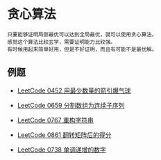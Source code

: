 # 贪心算法

```
只要能够证明局部最优可以达到全局最优，就可以使用贪心算法。
感觉这个算法比较玄学，需要证明能力比较强。
有时候用起来简单好用，但是不好证明，而且有可能不是最优解。
```

## 例题

- [LeetCode 0452 用最少数量的箭引爆气球](https://leetcode-cn.com/problems/minimum-number-of-arrows-to-burst-balloons/)

- [LeetCode 0659 分割数组为连续子序列](https://leetcode-cn.com/problems/split-array-into-consecutive-subsequences/)

- [LeetCode 0767 重构字符串](https://leetcode-cn.com/problems/reorganize-string/)

- [LeetCode 0861 翻转矩阵后的得分](https://leetcode-cn.com/problems/score-after-flipping-matrix/)

- [LeetCode 0738 单调递增的数字](https://leetcode-cn.com/problems/monotone-increasing-digits/)
